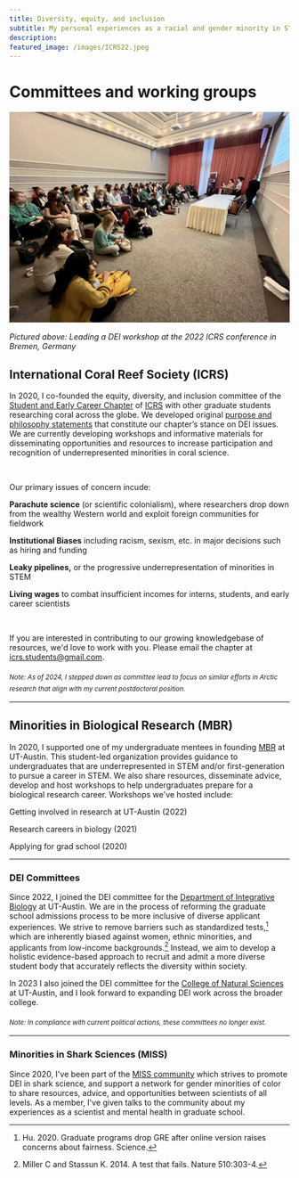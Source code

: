 ```yaml
---
title: Diversity, equity, and inclusion
subtitle: My personal experiences as a racial and gender minority in STEM ground my empathy toward other historically-marginalized scientists. I am committed to combating inequality and prejudice in STEM and supporting underrepresented minorities through mentoring, networking, and activism. <sub>*Note: I have not received any payment for this work, nor have I used grants to support it. All the work described on this page has been done voluntarily in my spare time.*<sub>
description: 
featured_image: /images/ICRS22.jpeg
---
```


# Committees and working groups

![](/images/ICRS22.jpeg)

_Pictured above: Leading a DEI workshop at the 2022 ICRS conference in Bremen, Germany_

## International Coral Reef Society (ICRS) 

In 2020, I co-founded the equity, diversity, and inclusion committee of the [Student and Early Career Chapter](https://coralreefsecc.org/) of [ICRS](http://coralreefs.org/) with other graduate students researching coral across the globe. We developed original [purpose and philosophy  statements](https://coralreefsecc.org/edi-spd) that constitute our chapter’s stance on DEI issues. We are currently developing workshops and informative materials for disseminating opportunities and resources to increase participation and recognition of underrepresented minorities in coral science.

<p>&nbsp;</p>

Our primary issues of concern incude:

  **Parachute science** (or scientific colonialism), where researchers drop down from the wealthy Western world and exploit foreign communities for fieldwork

  **Institutional Biases** including racism, sexism, etc. in major decisions such as hiring and funding

  **Leaky pipelines,** or the progressive underrepresentation of minorities in STEM

  **Living wages** to combat insufficient incomes for interns, students, and early career scientists

<p>&nbsp;</p>

If you are interested in contributing to our growing knowledgebase of resources, we'd love to work with you. Please email the chapter at icrs.students@gmail.com. 

<sub>*Note: As of 2024, I stepped down as committee lead to focus on similar efforts in Arctic research that align with my current postdoctoral position.*<sub>

---

## Minorities in Biological Research (MBR)

In 2020, I supported one of my undergraduate mentees in founding [MBR](https://minoritiesinbiologicalresearch.weebly.com/) at UT-Austin. This student-led organization provides guidance to undergraduates that are underrepresented in STEM  and/or first-generation to pursue a career in STEM. We also share resources, disseminate advice, develop and host workshops to help undergraduates prepare for a biological research career. Workshops we've hosted include: 

Getting involved in research at UT-Austin (2022)

Research careers in biology (2021)

Applying for grad school (2020)


---



### DEI Committees

Since 2022, I joined the DEI committee for the [Department of Integrative Biology](https://integrativebio.utexas.edu/academics/diversity-inclusion) at UT-Austin. We are in the process of reforming the graduate school admissions process to be more inclusive of diverse applicant experiences. We strive to remove barriers such as standardized tests,[^1] which are inherently biased against women, ethnic minorities, and applicants from low-income backgrounds.[^2] Instead, we aim to develop a holistic evidence-based approach to recruit and admit a more diverse student body that accurately reflects the diversity within society.

[^1]: Hu. 2020. Graduate programs drop GRE after online version raises concerns about fairness. Science.
[^2]: Miller C and Stassun K. 2014. A test that fails. Nature 510:303-4.

In 2023 I also joined the DEI committee for the [College of Natural Sciences](https://cns.utexas.edu/) at UT-Austin, and I look forward to expanding DEI work across the broader college.

<sub>*Note: In compliance with current political actions, these committees no longer exist.*<sub>

---

### Minorities in Shark Sciences (MISS)

Since 2020, I've been part of the [MISS community](https://www.misselasmo.org/) which strives to promote DEI in shark science, and support a network for gender minorities of color to share resources, advice, and opportunities between scientists of all levels. As a member, I've given talks to the community about my experiences as a scientist and mental health in graduate school.


